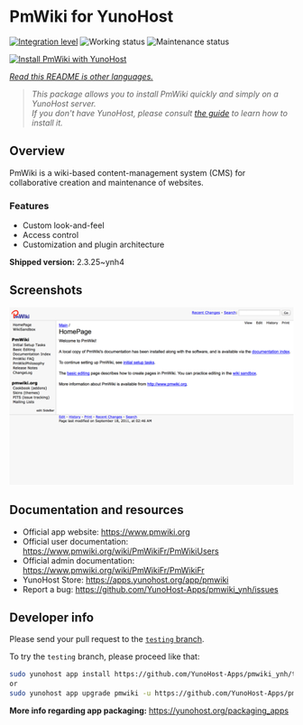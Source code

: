 <!--
N.B.: This README was automatically generated by <https://github.com/YunoHost/apps/tree/master/tools/readme_generator>
It shall NOT be edited by hand.
-->

# PmWiki for YunoHost

[![Integration level](https://dash.yunohost.org/integration/pmwiki.svg)](https://dash.yunohost.org/appci/app/pmwiki) ![Working status](https://ci-apps.yunohost.org/ci/badges/pmwiki.status.svg) ![Maintenance status](https://ci-apps.yunohost.org/ci/badges/pmwiki.maintain.svg)

[![Install PmWiki with YunoHost](https://install-app.yunohost.org/install-with-yunohost.svg)](https://install-app.yunohost.org/?app=pmwiki)

*[Read this README is other languages.](./ALL_README.md)*

> *This package allows you to install PmWiki quickly and simply on a YunoHost server.*  
> *If you don't have YunoHost, please consult [the guide](https://yunohost.org/install) to learn how to install it.*

## Overview

PmWiki is a wiki-based content-management system (CMS) for collaborative creation and maintenance of websites. 

### Features

- Custom look-and-feel
- Access control
- Customization and plugin architecture

**Shipped version:** 2.3.25~ynh4

## Screenshots

![Screenshot of PmWiki](./doc/screenshots/pmwiki.png)

## Documentation and resources

- Official app website: <https://www.pmwiki.org>
- Official user documentation: <https://www.pmwiki.org/wiki/PmWikiFr/PmWikiUsers>
- Official admin documentation: <https://www.pmwiki.org/wiki/PmWikiFr/PmWikiFr>
- YunoHost Store: <https://apps.yunohost.org/app/pmwiki>
- Report a bug: <https://github.com/YunoHost-Apps/pmwiki_ynh/issues>

## Developer info

Please send your pull request to the [`testing` branch](https://github.com/YunoHost-Apps/pmwiki_ynh/tree/testing).

To try the `testing` branch, please proceed like that:

```bash
sudo yunohost app install https://github.com/YunoHost-Apps/pmwiki_ynh/tree/testing --debug
or
sudo yunohost app upgrade pmwiki -u https://github.com/YunoHost-Apps/pmwiki_ynh/tree/testing --debug
```

**More info regarding app packaging:** <https://yunohost.org/packaging_apps>
